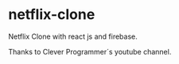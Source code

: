 # netflix-clone
 Netflix Clone with react js and firebase.

Thanks to Clever Programmer´s youtube channel.
